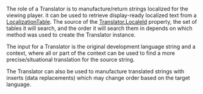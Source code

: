 The role of a Translator is to manufacture/return strings localized for the viewing player. it can be used to retrieve display-ready localized text from a [LocalizationTable](https://developer.roblox.com/en-us/api-reference/class/LocalizationTable). The source of the [Translator.LocaleId](https://developer.roblox.com/en-us/api-reference/property/Translator/LocaleId) property, the set of tables it will search, and the order it will search them in depends on which method was used to create the Translator instance.

The input for a Translator is the original development language string and a context, where all or part of the context can be used to find a more precise/situational translation for the source string.

The Translator can also be used to manufacture translated strings with inserts (data replacements) which may change order based on the target language.